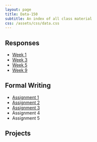 ```yaml
---
layout: page
title: Data-150
subtitle: An index of all class material
css: /assets/css/data.css
---
```


## Responses

   * [Week 1](https://bryanhuffman.github.io/2020-08-25-One/)
   * [Week 3](https://bryanhuffman.github.io/2020-10-15-AS/)
   * [Week 5](https://bryanhuffman.github.io/2020-10-15-Two/)
   * [Week 9](https://bryanhuffman.github.io/2020-10-15-OB/)
## Formal Writing

   * [Assignment 1](https://bryanhuffman.github.io/2020-10-08-anoBio/)
   * [Assignment 2](https://bryanhuffman.github.io/2020-10-08-litRev/)
   * [Assignment 3](https://bryanhuffman.github.io/2020-10-08-Intro/)
   * Assignment 4
   * Assignment 5

## Projects
